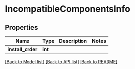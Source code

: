 # IncompatibleComponentsInfo

## Properties
Name | Type | Description | Notes
------------ | ------------- | ------------- | -------------
**install_order** | **int** |  | 

[[Back to Model list]](../README.md#documentation-for-models) [[Back to API list]](../README.md#documentation-for-api-endpoints) [[Back to README]](../README.md)

